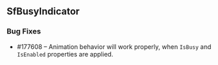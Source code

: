 ## SfBusyIndicator

### Bug Fixes


* \#177608 – Animation behavior will work properly, when `IsBusy` and `IsEnabled` properties are applied.
